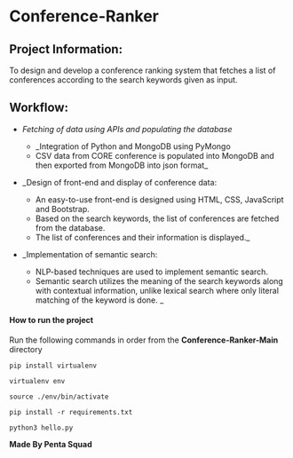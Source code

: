 # Conference-Ranker


## Project Information:
To design and develop a conference ranking system that fetches a list of conferences according to the search keywords given as input.


## Workflow:

* _Fetching of data using APIs and populating the database_ 
   * _Integration of Python and MongoDB using PyMongo
   * CSV data from CORE conference is populated into MongoDB and then exported from MongoDB into json format_


* _Design of front-end and display of conference data:
   * An easy-to-use front-end is designed using HTML, CSS, JavaScript and Bootstrap. 
   * Based on the search keywords, the list of conferences are fetched from the database. 
   * The list of conferences and their information is displayed._
        

* _Implementation of semantic search:
   * NLP-based techniques are used to implement semantic search.
   * Semantic search utilizes the meaning of the search keywords along with contextual information, unlike lexical search where only literal matching of the keyword is done.
_

#### How to run the project
Run the following commands in order from the **Conference-Ranker-Main** directory

`pip install virtualenv`

`virtualenv env`

`source ./env/bin/activate`


`pip install -r requirements.txt`

`python3 hello.py`


**Made By Penta Squad**
